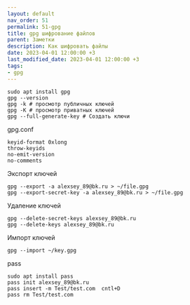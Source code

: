 ```yaml
---
layout: default
nav_order: 51
permalink: 51-gpg
title: gpg шифрование файлов
parent: Заметки
description: Как шифровать файлы
date: 2023-04-01 12:00:00 +3
last_modified_date: 2023-04-01 12:00:00 +3
tags:
- gpg
---
```


```shell
sudo apt install gpg
gpg --version
gpg -k # просмотр публичных ключей
gpg -K # просмотр приватных ключей
gpg --full-generate-key # Создать ключи
```
  
gpg.conf

```text
keyid-format 0xlong
throw-keyids
no-emit-version
no-comments
```
 
Экспорт ключей

````shell
gpg --export -a alexsey_89@bk.ru > ~/file.gpg
gpg --export-secret-key -a alexsey_89@bk.ru > ~/file.gpg
````

Удаление ключей

```shell
gpg --delete-secret-keys alexsey_89@bk.ru
gpg --delete-keys alexsey_89@bk.ru
```

Импорт ключей

```shell
gpg --import ~/key.gpg
```

pass

```shell
sudo apt install pass
pass init alexsey_89@bk.ru
pass insert -m Test/test.com  cntl+D
pass rm Test/test.com
```



